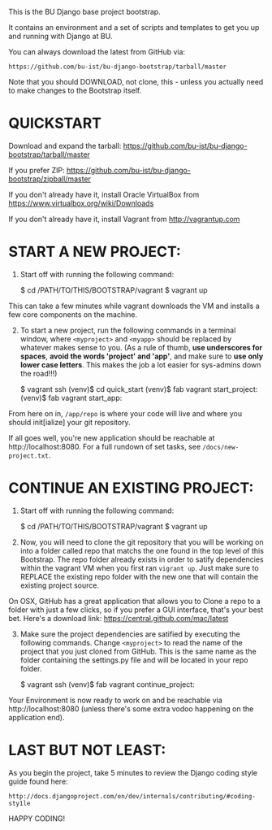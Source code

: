 This is the BU Django base project bootstrap.

It contains an environment and a set of scripts and templates to get
you up and running with Django at BU.

You can always download the latest from GitHub via:

    https://github.com/bu-ist/bu-django-bootstrap/tarball/master

Note that you should DOWNLOAD, not clone, this - unless you actually need to make changes to the Bootstrap itself.

QUICKSTART
==========

Download and expand the tarball: https://github.com/bu-ist/bu-django-bootstrap/tarball/master

If you prefer ZIP: https://github.com/bu-ist/bu-django-bootstrap/zipball/master

If you don't already have it, install Oracle VirtualBox from https://www.virtualbox.org/wiki/Downloads

If you don't already have it, install Vagrant from http://vagrantup.com

START A NEW PROJECT:
=======================

1) Start off with running the following command:

    $ cd /PATH/TO/THIS/BOOTSTRAP/vagrant
    $ vagrant up

This can take a few minutes while vagrant downloads the VM and installs a few core components on the machine.

2) To start a new project, run the following commands in a terminal window, where ``<myproject>`` and ``<myapp>`` should be replaced by whatever makes sense to you. (As a rule of thumb, **use underscores for spaces**, **avoid the words 'project' and 'app'**, and make sure to **use only lower case letters**. This makes the job a lot easier for sys-admins down the road!!!)

    $ vagrant ssh 
    (venv)$ cd quick_start
    (venv)$ fab vagrant start_project:<myproject>
    (venv)$ fab vagrant start_app:<myapp>

From here on in, ``/app/repo`` is where your code will live and where you should init[ialize] your git repository.

If all goes well, you're new application should be reachable at http://localhost:8080. For a full rundown of set tasks, see ``/docs/new-project.txt``.

CONTINUE AN EXISTING PROJECT:
================================

1) Start off with running the following command:

    $ cd /PATH/TO/THIS/BOOTSTRAP/vagrant
    $ vagrant up

2) Now, you will need to clone the git repository that you will be working on into a folder called repo that matchs the one found in the top level of this Bootstrap. The repo folder already exists in order to satify dependencies within the vagrant VM when you first ran ``vigrant up``. Just make sure to REPLACE the existing repo folder with the new one that will contain the existing project source. 

On OSX, GitHub has a great application that allows you to Clone a repo to a folder with just a few clicks, so if you prefer a GUI interface, that's your best bet. Here's a download link: https://central.github.com/mac/latest


3) Make sure the project dependencies are satified by executing the following commands. Change ``<myproject>`` to read the name of the project that you just cloned from GitHub. This is the same name as the folder containing the settings.py file and will be located in your repo folder.

    $ vagrant ssh 
    (venv)$ fab vagrant continue_project:<myproject>

Your Environment is now ready to work on and be reachable via http://localhost:8080 (unless there's some extra vodoo happening on the application end).

LAST BUT NOT LEAST:
===================

As you begin the project, take 5 minutes to review the Django coding style
guide found here:

    http://docs.djangoproject.com/en/dev/internals/contributing/#coding-sty1le

HAPPY CODING!
